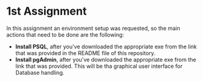 # 1st Assignment
In this assignment an environment setup was requested, so the main actions that need to be done are the following:
* **Install PSQL**, after you've downloaded the appropriate exe from the link that was provided in the README file of this repository.
* **Install pgAdmin**, after you've downloaded the appropriate exe from the link that was provided. This will be tha graphical user interface for Database handling.
